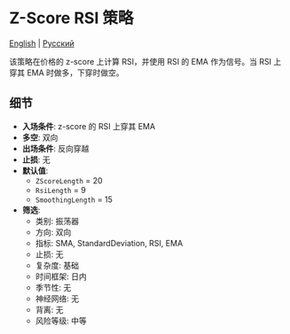 # Z-Score RSI 策略
[English](README.md) | [Русский](README_ru.md)

该策略在价格的 z-score 上计算 RSI，并使用 RSI 的 EMA 作为信号。当 RSI 上穿其 EMA 时做多，下穿时做空。

## 细节

- **入场条件**: z-score 的 RSI 上穿其 EMA
- **多空**: 双向
- **出场条件**: 反向穿越
- **止损**: 无
- **默认值**:
  - `ZScoreLength` = 20
  - `RsiLength` = 9
  - `SmoothingLength` = 15
- **筛选**:
  - 类别: 振荡器
  - 方向: 双向
  - 指标: SMA, StandardDeviation, RSI, EMA
  - 止损: 无
  - 复杂度: 基础
  - 时间框架: 日内
  - 季节性: 无
  - 神经网络: 无
  - 背离: 无
  - 风险等级: 中等
